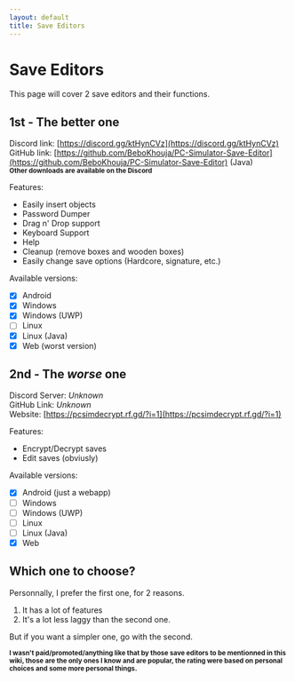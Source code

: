 ```yaml
---
layout: default
title: Save Editors
---
```


# Save Editors
This page will cover 2 save editors and their functions.

## 1st - The better one
Discord link: [https://discord.gg/ktHynCVz](https://discord.gg/ktHynCVz) \
GitHub link: [https://github.com/BeboKhouja/PC-Simulator-Save-Editor](https://github.com/BeboKhouja/PC-Simulator-Save-Editor) (Java)\
<sup>**Other downloads are available on the Discord**</sup>

Features:
- Easily insert objects
- Password Dumper
- Drag n' Drop support
- Keyboard Support
- Help
- Cleanup (remove boxes and wooden boxes)
- Easily change save options (Hardcore, signature, etc.)

Available versions:
- [X] Android
- [X] Windows
- [X] Windows (UWP)
- [ ] Linux
- [X] Linux (Java)
- [X] Web (worst version)

## 2nd - The *worse* one
Discord Server: *Unknown*\
GitHub Link: *Unknown*\
Website: [https://pcsimdecrypt.rf.gd/?i=1](https://pcsimdecrypt.rf.gd/?i=1)

Features:
- Encrypt/Decrypt saves
- Edit saves (obviusly)

Available versions:
- [X] Android (just a webapp)
- [ ] Windows
- [ ] Windows (UWP)
- [ ] Linux
- [ ] Linux (Java)
- [X] Web

## Which one to choose?
Personnally, I prefer the first one, for 2 reasons.

1. It has a lot of features
2. It's a lot less laggy than the second one.

But if you want a simpler one, go with the second.

<sup>**I wasn't paid/promoted/anything like that by those save editors to be mentionned in this wiki, those are the only ones I know and are popular, the rating were based on personal choices and some more personal things.**</sup>
